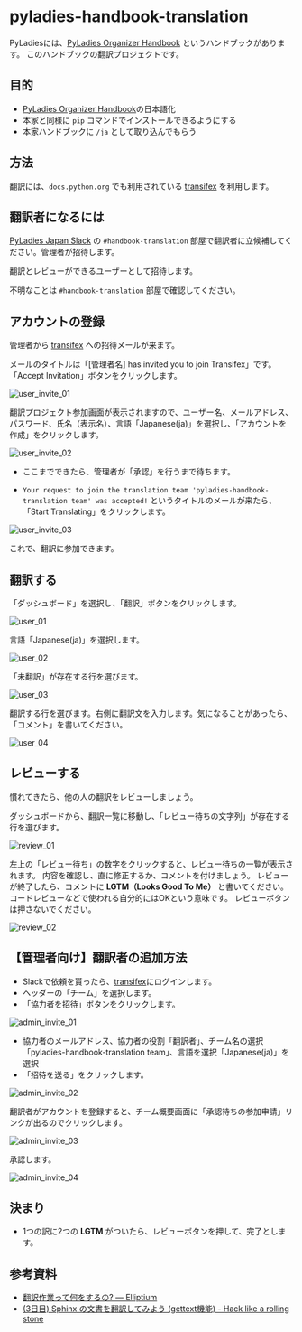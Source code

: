 # pyladies-handbook-translation

PyLadiesには、[PyLadies Organizer Handbook](http://kit.pyladies.com/) というハンドブックがあります。
このハンドブックの翻訳プロジェクトです。

## 目的
- [PyLadies Organizer Handbook](http://kit.pyladies.com/)の日本語化
- 本家と同様に `pip` コマンドでインストールできるようにする
- 本家ハンドブックに `/ja` として取り込んでもらう

## 方法
翻訳には、`docs.python.org` でも利用されている [transifex](https://www.transifex.com/) を利用します。

## 翻訳者になるには
[PyLadies Japan Slack](https://pyladies-japan.slack.com/) の `#handbook-translation` 部屋で翻訳者に立候補してください。管理者が招待します。

翻訳とレビューができるユーザーとして招待します。

不明なことは `#handbook-translation` 部屋で確認してください。

## アカウントの登録
管理者から [transifex](https://www.transifex.com/) への招待メールが来ます。

メールのタイトルは「[管理者名] has invited you to join Transifex」です。「Accept Invitation」ボタンをクリックします。

![user_invite_01](images/readme/user_invite_01.png)

翻訳プロジェクト参加画面が表示されますので、ユーザー名、メールアドレス、パスワード、氏名（表示名）、言語「Japanese(ja)」を選択し、「アカウントを作成」をクリックします。

![user_invite_02](images/readme/user_invite_02.png)

- ここまでできたら、管理者が「承認」を行うまで待ちます。

- `Your request to join the translation team 'pyladies-handbook-translation team' was accepted!` というタイトルのメールが来たら、「Start Translating」をクリックします。

![user_invite_03](images/readme/user_invite_03.png)

これで、翻訳に参加できます。

## 翻訳する

「ダッシュボード」を選択し、「翻訳」ボタンをクリックします。

![user_01](images/readme/user_01.png)

言語「Japanese(ja)」を選択します。

![user_02](images/readme/user_02.png)

「未翻訳」が存在する行を選びます。

![user_03](images/readme/user_03.png)

翻訳する行を選びます。右側に翻訳文を入力します。気になることがあったら、「コメント」を書いてください。

![user_04](images/readme/user_04.png)

## レビューする
慣れてきたら、他の人の翻訳をレビューしましょう。

ダッシュボードから、翻訳一覧に移動し、「レビュー待ちの文字列」が存在する行を選びます。

![review_01](images/readme/review_01.png)

左上の「レビュー待ち」の数字をクリックすると、レビュー待ちの一覧が表示されます。
内容を確認し、直に修正するか、コメントを付けましょう。
レビューが終了したら、コメントに **LGTM（Looks Good To Me）** と書いてください。コードレビューなどで使われる自分的にはOKという意味です。
レビューボタンは押さないでください。

![review_02](images/readme/review_02.png)


## 【管理者向け】翻訳者の追加方法

- Slackで依頼を貰ったら、[transifex](https://www.transifex.com/)にログインします。
- ヘッダーの「チーム」を選択します。
- 「協力者を招待」ボタンをクリックします。

![admin_invite_01](images/readme/admin_invite_01.png)

- 協力者のメールアドレス、協力者の役割「翻訳者」、チーム名の選択「pyladies-handbook-translation team」、言語を選択「Japanese(ja)」を選択
- 「招待を送る」をクリックします。

![admin_invite_02](images/readme/admin_invite_02.png)

翻訳者がアカウントを登録すると、チーム概要画面に「承認待ちの参加申請」リンクが出るのでクリックします。

![admin_invite_03](images/readme/admin_invite_03.png)

承認します。

![admin_invite_04](images/readme/admin_invite_04.png)

## 決まり

- 1つの訳に2つの **LGTM** がついたら、レビューボタンを押して、完了とします。


## 参考資料

- [翻訳作業って何をするの? — Elliptium](http://tink.elliptium.net/2017/02/27/actual_translation_work.html)
- [(3日目) Sphinx の文書を翻訳してみよう (gettext機能) - Hack like a rolling stone](http://tk0miya.hatenablog.com/entry/20111203/p1)